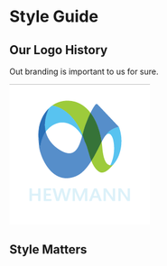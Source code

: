 # Style Guide

## Our Logo History

Out branding is important to us for sure.

![Alt text](../Images/Hewmann-Ltd-Black-Med.png "Hewmann Ltd Black Logo")

## Style Matters
